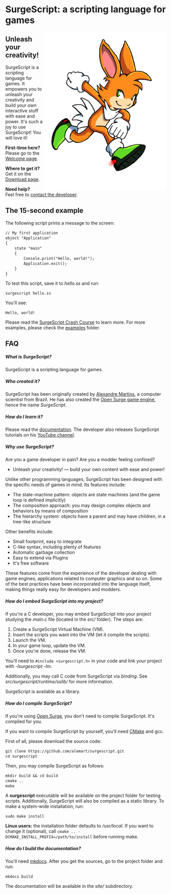 SurgeScript: a scripting language for games
===========================================

<img src="docs/img/surge.png" alt="Surge" align="right" width="384">

Unleash your creativity!
------------------------

SurgeScript is a scripting language for games. It empowers you to unleash your creativity and build your own interactive stuff with ease and power. It's such a joy to use SurgeScript! You will love it!

**First-time here?**<br>
Please go to the [Welcome page](https://alemart.github.io/surgescript).

**Where to get it?**<br>
Get it on the [Download page](https://alemart.github.io/surgescript/download).

**Need help?**<br>
Feel free to [contact the developer](https://github.com/alemart).

The 15-second example
---------------------

The following script prints a message to the screen:

```
// My first application
object "Application"
{
    state "main"
    {
        Console.print("Hello, world!");
        Application.exit();
    }
}
```

To test this script, save it to *hello.ss* and run:

```
surgescript hello.ss
```

You'll see:

```
Hello, world!
```

Please read the [SurgeScript Crash Course](https://alemart.github.io/surgescript/tutorials/hello) to learn more. For more examples, please check the [examples](examples) folder.

FAQ
---

##### What is SurgeScript?

SurgeScript is a scripting language for games.

##### Who created it?

SurgeScript has been originally created by [Alexandre Martins](https://github.com/alemart), a computer scientist from Brazil. He has also created the [Open Surge game engine](http://opensurge2d.org), hence the name *SurgeScript*.

##### How do I learn it?

Please read the [documentation](https://alemart.github.io/surgescript/). The developer also releases SurgeScript tutorials on his [YouTube channel](https://youtube.com/alemart88).

##### Why use SurgeScript?

Are you a game developer in pain? Are you a modder feeling confined?

- Unleash your creativity! — build your own content with ease and power!

Unlike other programming languages, SurgeScript has been designed with the specific needs of games in mind. Its features include:

- The state-machine pattern: objects are state machines (and the game loop is defined implicitly)
- The composition approach: you may design complex objects and behaviors by means of composition
- The hierarchy system: objects have a parent and may have children, in a tree-like structure

Other benefits include:

- Small footprint, easy to integrate
- C-like syntax, including plenty of features
- Automatic garbage collection
- Easy to extend via Plugins
- It's free software

These features come from the experience of the developer dealing with game engines, applications related to computer graphics and so on. Some of the best practices have been incorporated into the language itself, making things really easy for developers and modders.

##### How do I embed SurgeScript into my project?

If you're a C developer, you may embed SurgeScript into your project studying the *main.c* file (located in the *src/* folder). The steps are:

1. Create a SurgeScript Virtual Machine (VM).
2. Insert the scripts you want into the VM (let it compile the scripts).
3. Launch the VM.
4. In your game loop, update the VM.
5. Once you're done, release the VM.

You'll need to `#include <surgescript.h>` in your code and link your project with *-lsurgescript -lm*.

Additionally, you may call C code from SurgeScript via *binding*. See *src/surgescript/runtime/sslib/* for more information.

SurgeScript is available as a library.

##### How do I compile SurgeScript?

If you're using [Open Surge](http://opensurge2d.org), you don't need to compile SurgeScript. It's compiled for you.

If you want to compile SurgeScript by yourself, you'll need [CMake](https://cmake.org) and gcc.

First of all, please download the source code:

```
git clone https://github.com/alemart/surgescript.git
cd surgescript
```

Then, you may compile SurgeScript as follows:

```
mkdir build && cd build
cmake ..
make
```

A **surgescript** executable will be available on the project folder for testing scripts. Additionally, SurgeScript will also be compiled as a static library. To make a system-wide installation, run:

```
sudo make install
```

**Linux users:** the installation folder defaults to */usr/local*. If you want to change it (optional), call `cmake .. -DCMAKE_INSTALL_PREFIX=/path/to/install` before running make.

##### How do I build the documentation?

You'll need [mkdocs](http://www.mkdocs.org). After you get the sources, go to the project folder and run:

```
mkdocs build
```

The documentation will be available in the *site/* subdirectory.
